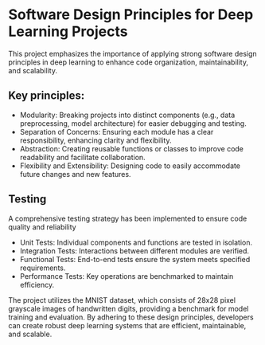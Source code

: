 # Software Design Principles for Deep Learning Projects
This project emphasizes the importance of applying strong software design principles in deep learning to enhance code organization, maintainability, and scalability.

## Key principles:

- Modularity: Breaking projects into distinct components (e.g., data preprocessing, model architecture) for easier debugging and testing.
- Separation of Concerns: Ensuring each module has a clear responsibility, enhancing clarity and flexibility.
- Abstraction: Creating reusable functions or classes to improve code readability and facilitate collaboration.
- Flexibility and Extensibility: Designing code to easily accommodate future changes and new features.

## Testing
A comprehensive testing strategy has been implemented to ensure code quality and reliability
- Unit Tests: Individual components and functions are tested in isolation.
- Integration Tests: Interactions between different modules are verified.
- Functional Tests: End-to-end tests ensure the system meets specified requirements.
- Performance Tests: Key operations are benchmarked to maintain efficiency.

The project utilizes the MNIST dataset, which consists of 28x28 pixel grayscale images of handwritten digits, providing a benchmark for model training and evaluation. By adhering to these design principles, developers can create robust deep learning systems that are efficient, maintainable, and scalable.
